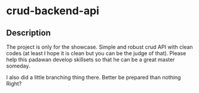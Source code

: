 # crud-backend-api
## Description
The project is only for the showcase. Simple and robust crud API with clean codes (at least I hope it is clean but you can be the judge of that).
Please help this padawan develop skillsets so that he can be a great master someday.

I also did a little branching thing there. Better be prepared than nothing Right?
